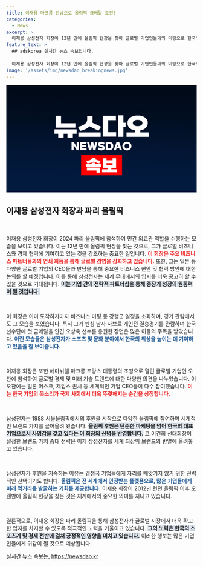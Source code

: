 ```yaml
---
title: 이재용 마크롱 만남으로 올림픽 금메달 도전!
categories:
  - News
excerpt: >
  이재용 삼성전자 회장이 12년 만에 올림픽 현장을 찾아 글로벌 기업인들과의 미팅으로 한국의 위상을 높이고 있다. 2024 파리 올림픽을 계기로 민간 외교관 역할을 수행하며, 삼성의 브랜드 가치를 세계적으로 강화하고 있는 그의 행보가 주목받고 있다.
feature_text: >
  ## adskorea 실시간 뉴스 속보입니다.

  이재용 삼성전자 회장이 12년 만에 올림픽 현장을 찾아 글로벌 기업인들과의 미팅으로 한국의 위상을 높이고 있다. 2024 파리 올림픽을 계기로 민간 외교관 역할을 수행하며, 삼성의 브랜드 가치를 세계적으로 강화하고 있는 그의 행보가 주목받고 있다.
image: '/assets/img/newsdao_breakingnews.jpg'
---
```


<p><img src="/assets/img/newsdao_breakingnews.jpg" alt="adskorea 속보" /></p>

<h2 data-ke-size="size26">이재용 삼성전자 회장과 파리 올림픽</h2>

<p data-ke-size="size16">&nbsp;</p>

<p>이재용 삼성전자 회장이 2024 파리 올림픽에 참석하여 민간 외교관 역할을 수행하는 모습을 보이고 있습니다. 이는 12년 만에 올림픽 현장을 찾는 것으로, 그가 글로벌 비즈니스와 경제 협력에 기여하고 있는 것을 강조하는 중요한 일입니다. <b><span style="color: #ee2323;">이 회장은 주요 비즈니스 파트너들과의 연쇄 회동을 통해 글로벌 경영을 강화하고 있습니다.</span></b> 또한, 그는 일본 등 다양한 글로벌 기업의 CEO들과 만남을 통해 중요한 비즈니스 현안 및 협력 방안에 대한 논의를 할 예정입니다. 이를 통해 삼성전자는 세계 무대에서의 입지를 더욱 공고히 할 수 있을 것으로 기대됩니다. <b><span style="background-color: #21538527;">이는 기업 간의 전략적 파트너십을 통해 중장기 성장의 원동력이 될 것입니다.</span></b> </p>

<p data-ke-size="size16">&nbsp;</p>

<p>이 회장은 이미 도착하자마자 비즈니스 미팅 등 강행군 일정을 소화하며, 경기 관람에서도 그 모습을 보였습니다. 특히 그가 펜싱 남자 사브르 개인전 결승경기를 관람하며 한국 선수단에 첫 금메달을 안긴 오상욱 선수를 응원한 장면은 많은 이들의 주목을 받았습니다. <b><span style="color: #1a5490;">이런 모습들은 삼성전자가 스포츠 및 문화 분야에서 한국의 위상을 높이는 데 기여하고 있음을 잘 보여줍니다.</span></b></p>

<p data-ke-size="size16">&nbsp;</p>

<p>이재용 회장은 또한 에마뉘엘 마크롱 프랑스 대통령의 초청으로 열린 글로벌 기업인 오찬에 참석하여 글로벌 경제 및 미래 기술 트렌드에 대한 다양한 의견을 나누었습니다. 이 오찬에는 일론 머스크, 제임스 퀸시 등 세계적인 기업 CEO들이 다수 참여했습니다. <b><span style="color: #ee2323;">이는 한국 기업의 목소리가 국제 사회에서 더욱 뚜렷해지는 순간을 상징합니다.</span></b> </p>

<p data-ke-size="size16">&nbsp;</p>

<p>삼성전자는 1988 서울올림픽에서의 후원을 시작으로 다양한 올림픽에 참여하며 세계적인 브랜드 가치를 끌어올려 왔습니다. <b><span style="background-color: #21538527;">올림픽 후원은 단순한 마케팅을 넘어 한국의 대표 기업으로서 사명감을 갖고 있다는 이 회장의 신념을 반영합니다.</span></b> 고 이건희 선대회장이 설정한 브랜드 가치 증대 전략은 이제 삼성전자를 세계 최상위 브랜드의 반열에 올려놓고 있습니다. </p>

<p data-ke-size="size16">&nbsp;</p>

<p>삼성전자가 후원을 지속하는 이유는 경쟁국 기업들에게 자리를 빼앗기지 않기 위한 전략적인 선택이기도 합니다. <b><span style="color: #1a5490;">올림픽은 전 세계에서 인정받는 플랫폼으로, 많은 기업들에게 미래 먹거리를 발굴하는 기회를 제공합니다.</span></b> 이재용 회장이 2012년 런던 올림픽 이후 오랜만에 올림픽 현장을 찾은 것은 재계에서의 중요한 의미를 지니고 있습니다.</p>

<p data-ke-size="size16">&nbsp;</p>

<p>결론적으로, 이재용 회장은 파리 올림픽을 통해 삼성전자가 글로벌 시장에서 더욱 확고한 입지를 차지할 수 있도록 적극적인 노력을 기울이고 있습니다. <b><span style="background-color: #21538527;">그의 노력은 한국의 스포츠계 및 경제 전반에 걸쳐 긍정적인 영향을 미치고 있습니다.</span></b> 이러한 행보는 많은 기업인들에게 귀감이 될 것으로 예상됩니다.</p>
실시간 뉴스 속보는, <a href="https://newsdao.kr" rel="dofollow">https://newsdao.kr</a>



